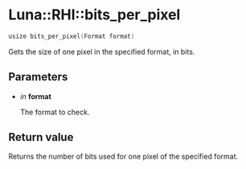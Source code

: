 # Luna::RHI::bits_per_pixel

```c++
usize bits_per_pixel(Format format)
```

Gets the size of one pixel in the specified format, in bits. 



## Parameters
* *in* **format**

    The format to check. 

## Return value
Returns the number of bits used for one pixel of the specified format. 

